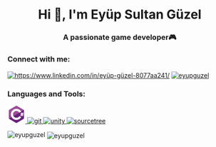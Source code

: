 <h1 align="center">Hi 👋, I'm Eyüp Sultan Güzel</h1>
<h3 align="center">A passionate game developer🎮</h3>


<h3 align="left">Connect with me:</h3>
<p align="left">
<a href="https://www.linkedin.com/in/eyüp-güzel-8077aa241//" target="blank"><img align="center" src="https://raw.githubusercontent.com/rahuldkjain/github-profile-readme-generator/master/src/images/icons/Social/linked-in-alt.svg" alt="https://www.linkedin.com/in/eyüp-güzel-8077aa241/" height="30" width="40" /></a>
<a href="https://www.leetcode.com/eyupguzel" target="blank"><img align="center" src="https://raw.githubusercontent.com/rahuldkjain/github-profile-readme-generator/master/src/images/icons/Social/leet-code.svg" alt="eyupguzel" height="30" width="40" /></a>
</p>

<h3 align="left">Languages and Tools:</h3>
<p align="left">
  <a href="https://www.w3schools.com/cs/" target="_blank" rel="noreferrer"> 
    <img src="https://raw.githubusercontent.com/devicons/devicon/master/icons/csharp/csharp-original.svg" alt="csharp" width="40" height="40"/> 
  </a> 
  <a href="https://git-scm.com/" target="_blank" rel="noreferrer"> 
    <img src="https://www.vectorlogo.zone/logos/git-scm/git-scm-icon.svg" alt="git" width="40" height="40"/> 
  </a> 
  <a href="https://unity.com/" target="_blank" rel="noreferrer"> 
    <img src="https://www.vectorlogo.zone/logos/unity3d/unity3d-icon.svg" alt="unity" width="40" height="40"/> 
  </a> 
  <a href="https://www.sourcetreeapp.com/" target="_blank" rel="noreferrer"> 
    <img src="https://cdn4.iconfinder.com/data/icons/logos-and-brands/512/313_Sourcetree_logo-512.png" alt="sourcetree" width="40" height="40"/> 
  </a>
</p>

<p><img align="left" src="https://github-readme-stats.vercel.app/api/top-langs?username=eyupguzel&show_icons=true&locale=en&layout=compact" alt="eyupguzel" /></p>

<p>&nbsp;<img align="center" src="https://github-readme-stats.vercel.app/api?username=eyupguzel&show_icons=true&locale=en" alt="eyupguzel" /></p>
